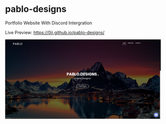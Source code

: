 # pablo-designs
Portfolio Website With Discord Intergration

Live Preview: https://0ii.github.io/pablo-designs/
 

![](https://github.com/0II/pablo-designs/blob/master/preview/2.jpg)

